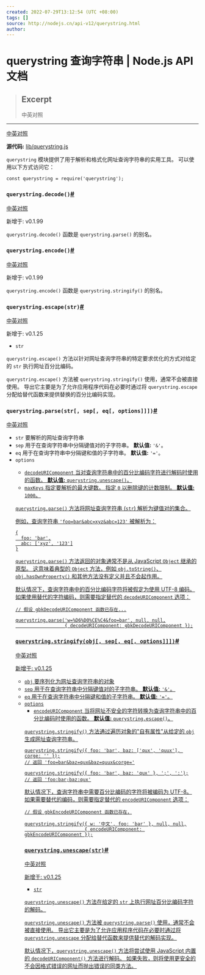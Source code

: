 ```yaml
---
created: 2022-07-29T13:12:54 (UTC +08:00)
tags: []
source: http://nodejs.cn/api-v12/querystring.html
author: 
---
```


# querystring 查询字符串 | Node.js API 文档

> ## Excerpt
> 中英对照

---
[中英对照](http://nodejs.cn/api-v12/querystring/query_string.html)

**源代码:** [lib/querystring.js](https://github.com/nodejs/node/blob/v12.22.12/lib/querystring.js)

`querystring` 模块提供了用于解析和格式化网址查询字符串的实用工具。 可以使用以下方式访问它：

```
const querystring = require('querystring');
```

### `querystring.decode()`[#](http://nodejs.cn/api-v12/querystring.html#querystringdecode)

[中英对照](http://nodejs.cn/api-v12/querystring/querystring_decode.html)

新增于: v0.1.99

`querystring.decode()` 函数是 `querystring.parse()` 的别名。

### `querystring.encode()`[#](http://nodejs.cn/api-v12/querystring.html#querystringencode)

[中英对照](http://nodejs.cn/api-v12/querystring/querystring_encode.html)

新增于: v0.1.99

`querystring.encode()` 函数是 `querystring.stringify()` 的别名。

### `querystring.escape(str)`[#](http://nodejs.cn/api-v12/querystring.html#querystringescapestr)

[中英对照](http://nodejs.cn/api-v12/querystring/querystring_escape_str.html)

新增于: v0.1.25

-   `str` [<string>](http://url.nodejs.cn/9Tw2bK)

`querystring.escape()` 方法以针对网址查询字符串的特定要求优化的方式对给定的 `str` 执行网址百分比编码。

`querystring.escape()` 方法被 `querystring.stringify()` 使用，通常不会被直接使用。 导出它主要是为了允许应用程序代码在必要时通过将 `querystring.escape` 分配给替代函数来提供替换的百分比编码实现。

### `querystring.parse(str[, sep[, eq[, options]]])`[#](http://nodejs.cn/api-v12/querystring.html#querystringparsestr-sep-eq-options)

[中英对照](http://nodejs.cn/api-v12/querystring/querystring_parse_str_sep_eq_options.html)

-   `str` [<string>](http://url.nodejs.cn/9Tw2bK) 要解析的网址查询字符串
-   `sep` [<string>](http://url.nodejs.cn/9Tw2bK) 用于在查询字符串中分隔键值对的子字符串。 **默认值:** `'&'`。
-   `eq` [<string>](http://url.nodejs.cn/9Tw2bK)用于在查询字符串中分隔键和值的子字符串。 **默认值:** `'='`。
-   `options` [<Object>](http://url.nodejs.cn/jzn6Ao)
    -   `decodeURIComponent` [<Function>](http://url.nodejs.cn/ceTQa6) 当对查询字符串中的百分比编码字符进行解码时使用的函数。 **默认值:** `querystring.unescape()`。
    -   `maxKeys` [<number>](http://url.nodejs.cn/SXbo1v) 指定要解析的最大键数。 指定 `0` 以删除键的计数限制。 **默认值:** `1000`。

`querystring.parse()` 方法将网址查询字符串 (`str`) 解析为键值对的集合。

例如，查询字符串 `'foo=bar&abc=xyz&abc=123'` 被解析为：

```
{
  foo: 'bar',
  abc: ['xyz', '123']
}
```

`querystring.parse()` 方法返回的对象通常不是从 JavaScript `Object` 继承的原型。 这意味着典型的 `Object` 方法，例如 `obj.toString()`、`obj.hasOwnProperty()` 和其他方法没有定义并且不会起作用。

默认情况下，查询字符串中的百分比编码字符将被假定为使用 UTF-8 编码。 如果使用替代的字符编码，则需要指定替代的 `decodeURIComponent` 选项：

```
// 假设 gbkDecodeURIComponent 函数已存在...

querystring.parse('w=%D6%D0%CE%C4&foo=bar', null, null,
                  { decodeURIComponent: gbkDecodeURIComponent });
```

### `querystring.stringify(obj[, sep[, eq[, options]]])`[#](http://nodejs.cn/api-v12/querystring.html#querystringstringifyobj-sep-eq-options)

[中英对照](http://nodejs.cn/api-v12/querystring/querystring_stringify_obj_sep_eq_options.html)

新增于: v0.1.25

-   `obj` [<Object>](http://url.nodejs.cn/jzn6Ao) 要序列化为网址查询字符串的对象
-   `sep` [<string>](http://url.nodejs.cn/9Tw2bK) 用于在查询字符串中分隔键值对的子字符串。 **默认值:** `'&'`。
-   `eq` [<string>](http://url.nodejs.cn/9Tw2bK)用于在查询字符串中分隔键和值的子字符串。 **默认值:** `'='`。
-   `options`
    -   `encodeURIComponent` [<Function>](http://url.nodejs.cn/ceTQa6) 当将网址不安全的字符转换为查询字符串中的百分比编码时使用的函数。 **默认值:** `querystring.escape()`。

`querystring.stringify()` 方法通过遍历对象的"自有属性"从给定的 `obj` 生成网址查询字符串。

```
querystring.stringify({ foo: 'bar', baz: ['qux', 'quux'], corge: '' });
// 返回 'foo=bar&baz=qux&baz=quux&corge='

querystring.stringify({ foo: 'bar', baz: 'qux' }, ';', ':');
// 返回 'foo:bar;baz:qux'
```

默认情况下，查询字符串中需要百分比编码的字符将被编码为 UTF-8。 如果需要替代的编码，则需要指定替代的 `encodeURIComponent` 选项：

```
// 假设 gbkEncodeURIComponent 函数已存在，

querystring.stringify({ w: '中文', foo: 'bar' }, null, null,
                      { encodeURIComponent: gbkEncodeURIComponent });
```

### `querystring.unescape(str)`[#](http://nodejs.cn/api-v12/querystring.html#querystringunescapestr)

[中英对照](http://nodejs.cn/api-v12/querystring/querystring_unescape_str.html)

新增于: v0.1.25

-   `str` [<string>](http://url.nodejs.cn/9Tw2bK)

`querystring.unescape()` 方法在给定的 `str` 上执行网址百分比编码字符的解码。

`querystring.unescape()` 方法被 `querystring.parse()` 使用，通常不会被直接使用。 导出它主要是为了允许应用程序代码在必要时通过将 `querystring.unescape` 分配给替代函数来提供替代的解码实现。

默认情况下，`querystring.unescape()` 方法将尝试使用 JavaScript 内置的 `decodeURIComponent()` 方法进行解码。 如果失败，则将使用更安全的不会因格式错误的网址而抛出错误的同类方法。

